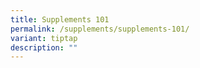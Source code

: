 ```yaml
---
title: Supplements 101
permalink: /supplements/supplements-101/
variant: tiptap
description: ""
---
```


